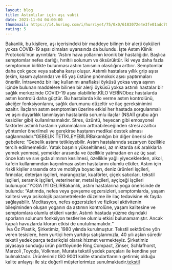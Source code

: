 ```yaml
--- 
layout: blog
title: Astımlılar için aşı vakti
date: 2021-11-04 04:00:00
thumbnail: https://i4.hurimg.com/i/hurriyet/75/0x0/6183072e4e3fe01adc70a212.jpg
rating: 5
---
```

Bakanlık, bu kişilere, aşı içerisindeki bir maddeye bilinen bir alerji öyküleri yoksa COVID-19 aşısı olmaları uyarısında da bulundu. İşte Astım Klinik Protokolü’nün ayrıntıları: “Astım hava yollarının kronik bir hastalığıdır. Başlıca semptomlar nefes darlığı, hırıltılı solunum ve öksürüktür. İki veya daha fazla semptomun birlikte bulunması astım tanısının olasılığını arttırır. Semptomlar daha çok gece veya sabaha karşı oluşur. Astımlı hastalara yıllık grip aşısı (ekim, kasım aylarında) ve 65 yaş üstüne pnömokok aşısı yaptırmaları önerilir. İntravenöz bir ilaç kullanımı anaflaksi öyküsü yoksa veya aşının içinde bulunan maddelere bilinen bir alerji öyküsü yoksa astımlı hastalar bir sağlık merkezinde COVID-19 aşısı olabilirler.KİLO VERİNObez hastalarda astım kontrolü daha güçtür. Bu hastalarda kilo verme astım kontrolünü, akciğer fonksiyonlarını, sağlık durumunu düzeltir ve ilaç gereksinimini azaltır. İlaçların astım semptomları üzerine etkisi her hastada sorgulanmalı ve aşırı duyarlılık tanımlayan hastalarda sorumlu ilaçlar (NSAİİ grubu ağrı kesiciler gibi) kullanılmamalıdır. Stres, üzüntü, heyecan gibi emosyonel faktörler astımlı hastanın yakınmalarını arttırabileceğinden stresi azaltıcı yöntemler önerilmeli ve gerekirse hastanın medikal destek alması sağlanmalıdır.”GEBELİK TETİKLEYEBİLİRBakanlığın bir diğer önerisi de gebelere: “Gebelik astımı tetikleyebilir. Astım hastalarında sezaryen özellikle tercih edilmemelidir. Yatak başının yükseltilmesi, az miktarda sık aralıklarla yemek yenmesi, yemekler arasında ve özellikle yatmadan en az üç saat önce katı ve sıvı gıda alımının kesilmesi, özellikle yağlı yiyeceklerden, alkol, kafein kullanımından kaçınılması astım hastalarını olumlu etkiler. Astım için riskli kişiler arasında oto ve mobilya boyacıları, deniz ürünleri işçileri, fırıncılar, deterjan işçileri, marangozlar, kuaförler, çiçek satıcıları, tekstil işçileri, seramik işçileri, veterinerler, metal işçileri, ayçiçeği işçileri bulunuyor.”YOGA İYİ GELİRBakanlık, astım hastalarına yoga önerisinde de bulundu: “Astımda, nefes veya gevşeme egzersizleri, semptomlarda, yaşam kalitesi veya psikolojik parametrelerde düzelme ile ilaç tedavisine ek fayda sağlayabilir. Meditasyon, nefes egzersizleri ve fiziksel aktivitenin bileşiminden oluşan yoganın da astımın kontrolüne, yaşam kalitesine ve semptomlara olumlu etkileri vardır. Astımlı hastada yüzme dışındaki sporların solunum fonksiyon testlerine olumlu etkisi bulunamamıştır. Ancak kapalı havuzlarda klorun etkisi de unutulmamalıdır.“</br>&nbsp;İva Öz Plastik, Şirketimiz, 1980 yılında kurulmuştur. Tekstil sektörüne yön veren tesislere, hem yurtiçi hem yurtdışı satışlarımızla, 40 yılı aşkın süredir tekstil yedek parça tedarikçisi olarak hizmet vermekteyiz. Şirketimiz piyasaya sunduğu ürün pörtföyünde Ring,Compact, Zinser, Schlafhorst, Marzoli ,Toyoda, Volkman, Murata tekstil yedek parçaları ile kendine yer bulmaktadır. Ürünlerimiz ISO 9001 kalite standartlarının getirmiş olduğu kalite anlayışı ile siz değerli müşterlerimize sunulmaktadır.<a href="https://www.ivaozplastik.com/">tekstil</a>